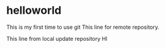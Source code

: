 # helloworld
This is my first time to use git
This line for remote repository.

This line from local update repository
HI
